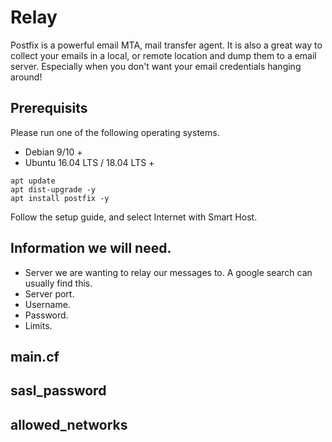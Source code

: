 <!-- TITLE: Postfix Relay -->
<!-- SUBTITLE: Setting up a simple postfix relay -->

# Relay

Postfix is a powerful email MTA, mail transfer agent. It is also a great way to collect your emails in a local, or remote location and dump them to a email server. Especially when you don't want your email credentials hanging around!

## Prerequisits
Please run one of the following operating systems.
* Debian 9/10 +
* Ubuntu 16.04 LTS / 18.04 LTS +

``` 
apt update 
apt dist-upgrade -y
apt install postfix -y
```

Follow the setup guide, and select Internet with Smart Host.

## Information we will need.

* Server we are wanting to relay our messages to. A google search can usually find this.
* Server port.
* Username.
* Password.
* Limits.

## main.cf

## sasl_password

## allowed_networks
 
